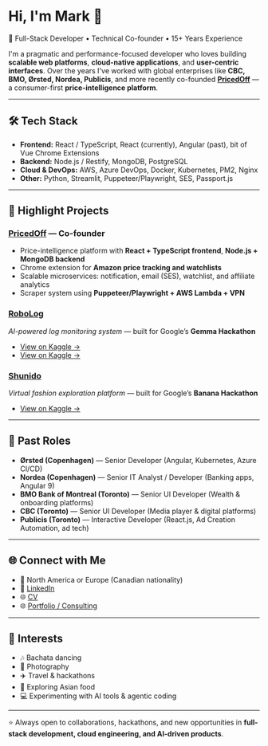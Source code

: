 # Hi, I'm Mark 👋

🚀 Full-Stack Developer • Technical Co-founder • 15+ Years Experience

I'm a pragmatic and performance-focused developer who loves building **scalable web platforms**, **cloud-native applications**, and **user-centric interfaces**. Over the years I've worked with global enterprises like **CBC, BMO, Ørsted, Nordea, Publicis**, and more recently co-founded **[PricedOff](https://pricedoff.com)** — a consumer-first **price-intelligence platform**.

---

## 🛠️ Tech Stack

- **Frontend:** React / TypeScript, React (currently), Angular (past), bit of Vue Chrome Extensions
- **Backend:** Node.js / Restify, MongoDB, PostgreSQL
- **Cloud & DevOps:** AWS, Azure DevOps, Docker, Kubernetes, PM2, Nginx
- **Other:** Python, Streamlit, Puppeteer/Playwright, SES, Passport.js

---

## 🔨 Highlight Projects

### [PricedOff](https://pricedoff.com) — Co-founder
- Price-intelligence platform with **React + TypeScript frontend**, **Node.js + MongoDB backend**
- Chrome extension for **Amazon price tracking and watchlists**
- Scalable microservices: notification, email (SES), watchlist, and affiliate analytics
- Scraper system using **Puppeteer/Playwright + AWS Lambda + VPN**

### [RoboLog](https://github.com/Hilo-Inc/robolog)
*AI-powered log monitoring system* — built for Google’s **Gemma Hackathon**  
- [View on Kaggle →](https://github.com/Hilo-Inc/robolog)
- [View on Kaggle →](https://www.kaggle.com/competitions/google-gemma-3n-hackathon/writeups/robolog-ai-powered-log-monitoring-system)

### [Shunido](https://www.kaggle.com/competitions/banana/writeups/shunido-virtual-fashion-exploration)
*Virtual fashion exploration platform* — built for Google’s **Banana Hackathon**
- [View on Kaggle →](https://www.kaggle.com/competitions/banana/writeups/shunido-virtual-fashion-exploration)

---

## 💼 Past Roles

- **Ørsted (Copenhagen)** — Senior Developer (Angular, Kubernetes, Azure CI/CD)
- **Nordea (Copenhagen)** — Senior IT Analyst / Developer (Banking apps, Angular 9)
- **BMO Bank of Montreal (Toronto)** — Senior UI Developer (Wealth & onboarding platforms)
- **CBC (Toronto)** — Senior UI Developer (Media player & digital platforms)
- **Publicis (Toronto)** — Interactive Developer (React.js, Ad Creation Automation, ad tech)

---

## 🌐 Connect with Me

- 📍 North America or Europe (Canadian nationality)
- 💼 [LinkedIn](https://www.linkedin.com/in/markobradley)
- 🌐 [CV](https://mb-hilo.github.io)
- 🌐 [Portfolio / Consulting](https://www.hilo.ca)

---

## 🎯 Interests

- 🎶 Bachata dancing
- 📸 Photography
- ✈️ Travel & hackathons
- 🍜 Exploring Asian food
- 💻 Experimenting with AI tools & agentic coding

---

⭐️ Always open to collaborations, hackathons, and new opportunities in **full-stack development, cloud engineering, and AI-driven products**.

